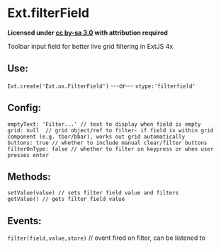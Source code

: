 Ext.filterField
===============

**Licensed under [cc by-sa 3.0](http://creativecommons.org/licenses/by-sa/3.0/) with attribution required**

Toolbar input field for better live grid filtering in ExtJS 4x



Use: 
---
`Ext.create('Ext.ux.FilterField')` ---or--- `xtype:'filterfield'`


Config: 
--
```
emptyText: 'Filter...' // text to display when field is empty
grid: null  // grid object/ref to filter- if field is within grid component (e.g. tbar/bbar), works out grid automatically
buttons: true // whether to include manual clear/filter buttons
filterOnType: false // whether to filter on keypress or when user presses enter
```
Methods:
--
```
setValue(value) // sets filter field value and filters
getValue() // gets filter field value
```
Events:
--

`filter(field,value,store)` // event fired on filter, can be listened to

